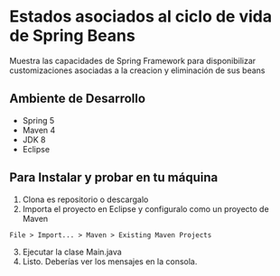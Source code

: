 # Estados asociados al ciclo de vida de Spring Beans

Muestra las capacidades de Spring Framework para disponibilizar customizaciones asociadas a la creacion y eliminación de sus beans

## Ambiente de Desarrollo

* Spring 5
* Maven 4
* JDK 8
* Eclipse

## Para Instalar y probar en tu máquina

1. Clona es repositorio o descargalo 
2. Importa el proyecto en Eclipse y configuralo como un proyecto de Maven
```
File > Import... > Maven > Existing Maven Projects
```
3. Ejecutar la clase Main.java
4. Listo. Deberías ver los mensajes en la consola.